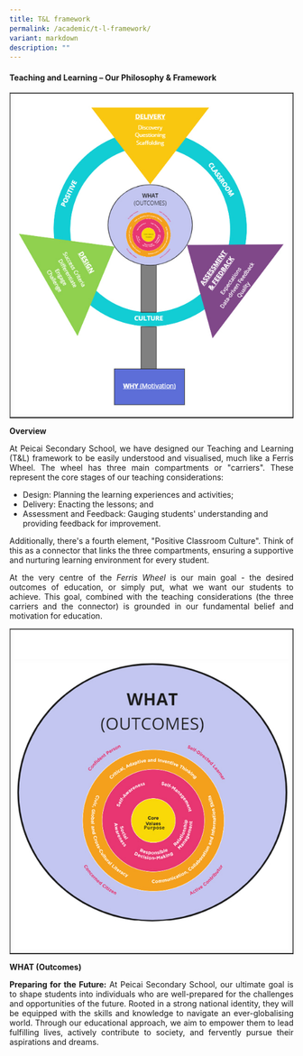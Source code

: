 ```yaml
---
title: T&L framework
permalink: /academic/t-l-framework/
variant: markdown
description: ""
---
```

<h4><strong>Teaching and Learning – Our Philosophy &amp; Framework</strong></h4>
<table style="border-collapse: collapse; width: 100%;" border="1">
<tbody>
<tr>
<td style="width: 100%;"><img style="width: 100%;" src="/images/T_and_L_1.jpg"></td>
</tr>
</tbody>
</table>
<p><b>Overview</b></p>
<p align="justify">At Peicai Secondary School, we have designed our Teaching and Learning (T&amp;L) framework to be easily understood and visualised, much like a Ferris Wheel. The wheel has three main compartments or "carriers". These represent the core stages of our teaching considerations:</p>
<ul>
<li>Design: Planning the learning experiences and activities;</li>
<li>Delivery: Enacting the lessons; and</li>
<li>Assessment and Feedback: Gauging students' understanding and providing feedback for improvement.</li></ul>
<p align="justify">Additionally, there's a fourth element, "Positive Classroom Culture". Think of this as a connector that links the three compartments, ensuring a supportive and nurturing learning environment for every student.</p>
<p align="justify">At the very centre of the <i>Ferris Wheel</i> is our main goal - the desired outcomes of education, or simply put, what we want our students to achieve. This goal, combined with the teaching considerations (the three carriers and the connector) is grounded in our fundamental belief and motivation for education.</p>
<table style="border-collapse: collapse; width: 100%;" border="1">
<tbody>
<tr>
<td style="width: 100%;"><img style="width: 100%;" src="/images/T_and_L_2.jpg"></td>
</tr>
</tbody>
</table>
<p><b>WHAT (Outcomes)</b></p>
<p align="justify"><b>Preparing for the Future:</b> At Peicai Secondary School, our ultimate goal is to shape students into individuals who are well-prepared for the challenges and opportunities of the future. Rooted in a strong national identity, they will be equipped with the skills and knowledge to navigate an ever-globalising world. Through our educational approach, we aim to empower them to lead fulfilling lives, actively contribute to society, and fervently pursue their aspirations and dreams.</p>

	